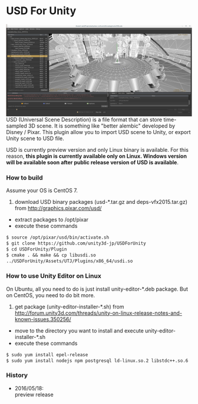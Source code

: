 # USD For Unity
<img align="right" src="Documents/CRS_usdview.png">
USD (Universal Scene Description) is a file format that can store time-sampled 3D scene. It is something like "better alembic" developed by Disney / Pixar.  
This plugin allow you to import USD scene to Unity, or export Unity scene to USD file.  

USD is currently preview version and only Linux binary is available. For this reason, **this plugin is currently available only on Linux. Windows version will be available soon after public release version of USD is available**.


### How to build
Assume your OS is CentOS 7.

1. download USD binary packages (usd-*.tar.gz and deps-vfx2015.tar.gz) from http://graphics.pixar.com/usd/
- extract packages to /opt/pixar
- execute these commands
```
$ source /opt/pixar/usd/bin/activate.sh
$ git clone https://github.com/unity3d-jp/USDForUnity
$ cd USDForUnity/Plugin
$ cmake . && make && cp libusdi.so ../USDForUnity/Assets/UTJ/Plugins/x86_64/usdi.so
```

### How to use Unity Editor on Linux

On Ubuntu, all you need to do is just install unity-editor-*.deb package. But on CentOS, you need to do bit more.

1. get package (unity-editor-installer-*.sh) from http://forum.unity3d.com/threads/unity-on-linux-release-notes-and-known-issues.350256/
- move to the directory you want to install and execute unity-editor-installer-*.sh
- execute these commands
```
$ sudo yum install epel-release
$ sudo yum install nodejs npm postgresql ld-linux.so.2 libstdc++.so.6
```

### History
- 2016/05/18:  
  preview release
